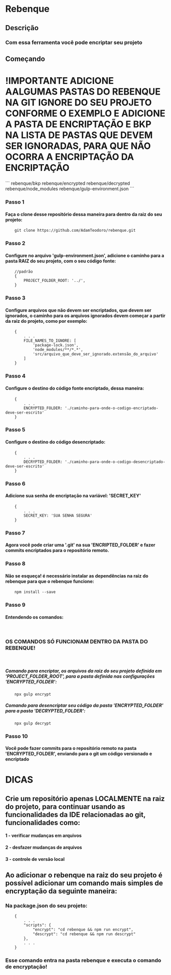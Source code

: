 <h1>Rebenque</h1>

<h2>Descrição</h2>
<h3>Com essa ferramenta você pode encriptar seu projeto</h3>

<h2>Começando<h2>

<h1>
!IMPORTANTE ADICIONE AALGUMAS PASTAS DO REBENQUE NA GIT IGNORE DO SEU PROJETO CONFORME O EXEMPLO E ADICIONE A PASTA DE ENCRIPTAÇÃO E BKP NA LISTA DE PASTAS QUE DEVEM SER IGNORADAS, PARA QUE NÃO OCORRA A ENCRIPTAÇÃO DA ENCRIPTAÇÃO
</h1>
<h3></h3>
```
    rebenque/bkp
    rebenque/encrypted
    rebenque/decrypted
    rebenque/node_modules
    rebenque/gulp-environment.json
```

<h3>Passo 1</h3>
<h4>Faça o clone desse repositório dessa maneira para dentro da raiz do seu projeto: </h4>

```
    git clone https://github.com/AdamTeodoro/rebenque.git
```

<h3>Passo 2</h3>
<h4>Configure no arquivo 'gulp-environment.json', adicione o caminho para a pasta RAIZ do seu projeto, com o seu código fonte: </h4>

```
    //padrão
    {
        PROJECT_FOLDER_ROOT: '../',
    }
```

<h3>Passo 3</h3>
<h4>Configure arquivos que não devem ser encriptados, que devem ser ignorados, o caminho para os arquivos ignorados devem começar a partir da raiz do projeto, como por exemplo:</h4>

```
    {
        . . .
        FILE_NAMES_TO_IGNORE: [
            'package-lock.json',
            'node_modules/**/*.*',
            'src/arquivo_que_deve_ser_ignorado.extensão_do_arquivo'
        ]
    }
```

<h3>Passo 4</h3>
<h4>
    Configure o destino do código fonte encriptado, dessa maneira: 
</h4>

```
    {
        . . .
        ENCRYPTED_FOLDER: './caminho-para-onde-o-codigo-encriptado-deve-ser-escrito'
    }

```

<h3>Passo 5</h3>
<h4>
    Configure o destino do código desencriptado:
</h4>

```
    {
        . . .
        DECRYPTED_FOLDER: './caminho-para-onde-o-codigo-desencriptado-deve-ser-escrito'
    }

```

<h3>Passo 6</h3>
<h4>
    Adicione sua senha de encriptação na variável: '<b>SECRET_KEY</b>'
</h4>

```
    {
        . . .
        SECRET_KEY: 'SUA SENHA SEGURA'
    }

```

<h3>Passo 7</h3>
<h4>Agora você pode criar uma '.git' na sua 'ENCRIPTED_FOLDER' e fazer commits encriptados para o repositório remoto.</h4>

<h3>Passo 8</h3>
<h4>Não se esqueça! é necessário instalar as dependências na raiz do rebenque para que o rebenque funcione:</h4>

```
    npm install --save
```
<h3>Passo 9</h3>
<h4>Entendendo os comandos:</h4>

<br />

<h3>OS COMANDOS SÓ FUNCIONAM DENTRO DA PASTA DO REBENQUE!</h3>

<br />

<h5>Comando para encriptar, os arquivos da raiz do seu projeto definida em 'PROJECT_FOLDER_ROOT', para a pasta definida nas configurações 'ENCRYPTED_FOLDER':</h5>

```
    npx gulp encrypt
```

<h5>Comando para desencriptar seu código da pasta 'ENCRYPTED_FOLDER' para a pasta 'DECRYPTED_FOLDER':</h5>

```
    npx gulp decrypt
```

<h3>Passo 10</h3>
<h4>Você pode fazer commits para o repositório remoto na pasta 'ENCRYPTED_FOLDER', enviando para o git um código versionado e encriptado</h4>

<h1>DICAS</h1>

<h2>Crie um repositório apenas LOCALMENTE na raiz do projeto, para continuar usando as funcionalidades da IDE relacionadas ao git, funcionalidades como:</h2>

<h4>1 - verificar mudanças em arquivos</h4>
<h4>2 - desfazer mudanças de arquivos</h4>
<h4>3 - controle de versão local</h4>

<h2>Ao adicionar o rebenque na raiz do seu projeto é possível adicionar um comando mais simples de encryptação da seguinte maneira: </h2>
<h3>Na package.json do seu projeto: </h3>

```
    {
        . . .
        "scripts": {
            "encrypt": "cd rebenque && npm run encrypt",
            "descrypt": "cd rebenque && npm run descrypt"
        },
        . . .
    }
```

<h3>Esse comando entra na pasta rebenque e executa o comando de encryptação!</h3>

